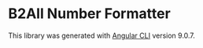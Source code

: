 # B2All Number Formatter

This library was generated with [Angular CLI](https://github.com/angular/angular-cli) version 9.0.7.

<!-- ## Code scaffolding

Run `ng generate component component-name --project b2all-number-formatter` to generate a new component. You can also use `ng generate directive|pipe|service|class|guard|interface|enum|module --project b2all-number-formatter`.
> Note: Don't forget to add `--project b2all-number-formatter` or else it will be added to the default project in your `angular.json` file. 

## Build

Run `ng build b2all-number-formatter` to build the project. The build artifacts will be stored in the `dist/` directory.

## Publishing

After building your library with `ng build b2all-number-formatter`, go to the dist folder `cd dist/b2all-number-formatter` and run `npm publish`.

## Running unit tests

Run `ng test b2all-number-formatter` to execute the unit tests via [Karma](https://karma-runner.github.io).

## Further help

To get more help on the Angular CLI use `ng help` or go check out the [Angular CLI README](https://github.com/angular/angular-cli/blob/master/README.md). -->
